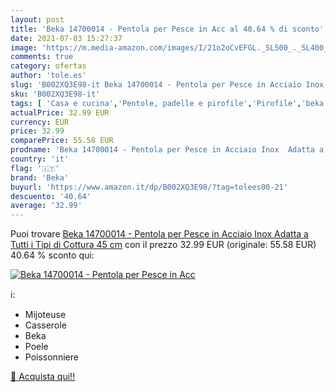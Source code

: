 ```yaml
---
layout: post
title: 'Beka 14700014 - Pentola per Pesce in Acc al 40.64 % di sconto'
date: 2021-07-03 15:27:37
image: 'https://m.media-amazon.com/images/I/21o2oCvEFGL._SL500_._SL400_.jpg'
comments: true
category: ofertas
author: 'tole.es'
slug: 'B002XQ3E98-it Beka 14700014 - Pentola per Pesce in Acciaio Inox Adatta a...'
sku: 'B002XQ3E98-it'
tags: [ 'Casa e cucina','Pentole, padelle e pirofile','Pirofile','beka', ]
actualPrice: 32.99 EUR
currency: EUR
price: 32.99
comparePrice: 55.58 EUR
prodname: 'Beka 14700014 - Pentola per Pesce in Acciaio Inox  Adatta a Tutti i Tipi di Cottura  45 cm'
country: 'it'
flag: '🇮🇹'
brand: 'Beka'
buyurl: 'https://www.amazon.it/dp/B002XQ3E98/?tag=tolees00-21'
descuento: '40.64'
average: '32.99'
---
```


Puoi trovare [Beka 14700014 - Pentola per Pesce in Acciaio Inox  Adatta a Tutti i Tipi di Cottura  45 cm](https://www.amazon.it/dp/B002XQ3E98/?tag=tolees00-21) con il prezzo 32.99 EUR (originale: 55.58 EUR) 40.64 % sconto qui:

[![Beka 14700014 - Pentola per Pesce in Acc](https://m.media-amazon.com/images/I/21o2oCvEFGL._SL500_._SL400_.jpg)](https://www.amazon.it/dp/B002XQ3E98/?tag=tolees00-21)

ℹ️:

- Mijoteuse
- Casserole
- Beka
- Poele
- Poissonniere

[🛒 Acquista qui!!](https://www.amazon.it/dp/B002XQ3E98/?tag=tolees00-21)
